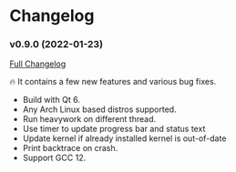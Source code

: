 # Changelog

### v0.9.0 (2022-01-23)

[Full Changelog](https://github.com/cachyos/kernel-manager/compare/f897e30d69055a7ba3d97e461e3b062a7577df86...v0.9.0)

🔥 It contains a few new features and various bug fixes.

- Build with Qt 6.
- Any Arch Linux based distros supported.
- Run heavywork on different thread.
- Use timer to update progress bar and status text
- Update kernel if already installed kernel is out-of-date
- Print backtrace on crash.
- Support GCC 12.
